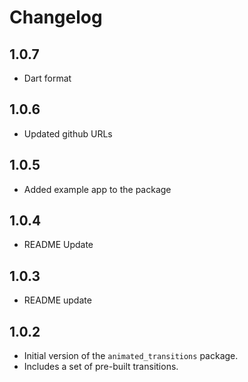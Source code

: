 # Changelog

## 1.0.7

- Dart format


## 1.0.6

- Updated github URLs

## 1.0.5

- Added example app to the package

## 1.0.4

- README Update

## 1.0.3

- README update

## 1.0.2

- Initial version of the `animated_transitions` package.
- Includes a set of pre-built transitions.
